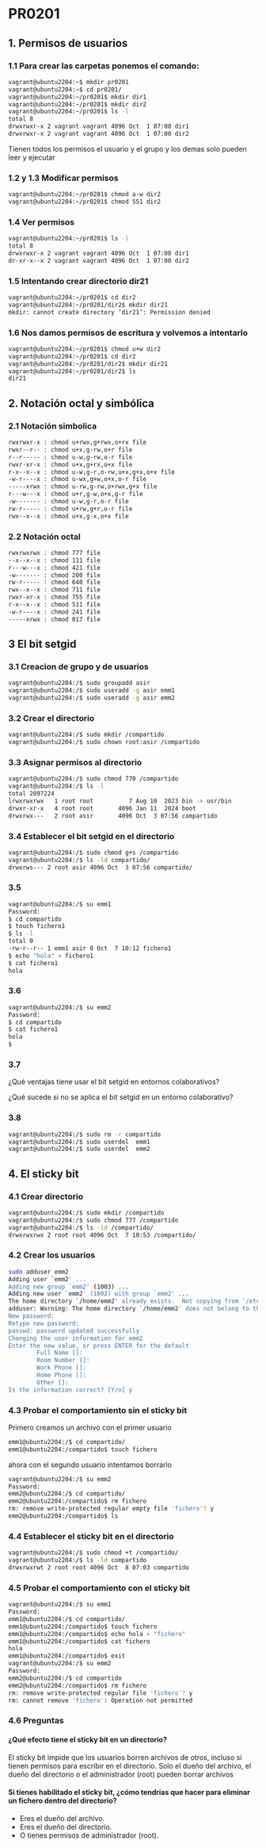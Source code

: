 # PR0201

## 1. Permisos de usuarios
### 1.1 Para crear las carpetas ponemos el comando:
``` bash
vagrant@ubuntu2204:~$ mkdir pr0201
vagrant@ubuntu2204:~$ cd pr0201/
vagrant@ubuntu2204:~/pr0201$ mkdir dir1
vagrant@ubuntu2204:~/pr0201$ mkdir dir2
vagrant@ubuntu2204:~/pr0201$ ls -l
total 8
drwxrwxr-x 2 vagrant vagrant 4096 Oct  1 07:08 dir1
drwxrwxr-x 2 vagrant vagrant 4096 Oct  1 07:00 dir2
```
Tienen todos los permisos el usuario y el grupo y los demas solo pueden leer y ejecutar
### 1.2 y 1.3 Modificar permisos
```bash
vagrant@ubuntu2204:~/pr0201$ chmod a-w dir2
vagrant@ubuntu2204:~/pr0201$ chmod 551 dir2
```
### 1.4 Ver permisos
```bash
vagrant@ubuntu2204:~/pr0201$ ls -l
total 8
drwxrwxr-x 2 vagrant vagrant 4096 Oct  1 07:08 dir1
dr-xr-x--x 2 vagrant vagrant 4096 Oct  1 07:00 dir2
```
### 1.5 Intentando crear directorio dir21
```bash
vagrant@ubuntu2204:~/pr0201$ cd dir2
vagrant@ubuntu2204:~/pr0201/dir2$ mkdir dir21
mkdir: cannot create directory ‘dir21’: Permission denied
```
### 1.6 Nos damos permisos de escritura y volvemos a intentarlo
```bash
vagrant@ubuntu2204:~/pr0201$ chmod u+w dir2
vagrant@ubuntu2204:~/pr0201$ cd dir2
vagrant@ubuntu2204:~/pr0201/dir2$ mkdir dir21
vagrant@ubuntu2204:~/pr0201/dir2$ ls
dir21
```
## 2. Notación octal y simbólica
### 2.1 Notación simbolica
```bash
rwxrwxr-x : chmod u+rwx,g+rwx,o+rx file
rwxr--r-- : chmod u+x,g-rw,o+r file
r--r----- : chmod u-w,g-rw,o-r file
rwxr-xr-x : chmod u+x,g+rx,o+x file
r-x--x--x : chmod u-w,g-r,o-rw,u+x,g+x,o+x file
-w-r----x : chmod u-wx,g+w,o+x,o-r file
-----xrwx : chmod u-rw,g-rw,o+rwx,g+x file
r---w---x : chmod u+r,g-w,o+x,g-r file
-w------- : chmod u-w,g-r,o-r file
rw-r----- : chmod u+rw,g+r,o-r file 
rwx--x--x : chmod u+x,g-x,o+x file
```
### 2.2 Notación octal
``` bash
rwxrwxrwx : chmod 777 file
--x--x--x : chmod 111 file
r---w---x : chmod 421 file
-w------- : chmod 200 file
rw-r----- : chmod 640 file
rwx--x--x : chmod 711 file
rwxr-xr-x : chmod 755 file
r-x--x--x : chmod 511 file
-w-r----x : chmod 241 file
-----xrwx : chmod 017 file
```
## 3 El bit setgid

### 3.1 Creacion de grupo y de usuarios
```bash
vagrant@ubuntu2204:/$ sudo groupadd asir
vagrant@ubuntu2204:/$ sudo useradd -g asir emm1
vagrant@ubuntu2204:/$ sudo useradd -g asir emm2
```
### 3.2 Crear el directorio 
```bash
vagrant@ubuntu2204:/$ sudo mkdir /compartido
vagrant@ubuntu2204:/$ sudo chown root:asir /compartido
```
### 3.3 Asignar permisos al directorio
```bash
vagrant@ubuntu2204:/$ sudo chmod 770 /compartido
vagrant@ubuntu2204:/$ ls -l 
total 2097224
lrwxrwxrwx   1 root root          7 Aug 10  2023 bin -> usr/bin
drwxr-xr-x   4 root root       4096 Jan 11  2024 boot
drwxrwx---   2 root asir       4096 Oct  3 07:56 compartido
```
### 3.4 Establecer el bit setgid en el directorio
```bash
vagrant@ubuntu2204:/$ sudo chmod g+s /compartido
vagrant@ubuntu2204:/$ ls -ld compartido/
drwxrws--- 2 root asir 4096 Oct  3 07:56 compartido/
```
### 3.5
```bash
vagrant@ubuntu2204:/$ su emm1
Password:
$ cd compartido
$ touch fichero1
$ ls -l
total 0
-rw-r--r-- 1 emm1 asir 0 Oct  7 10:12 fichero1
$ echo "hola" > fichero1
$ cat fichero1
hola
```
### 3.6
```bash
vagrant@ubuntu2204:/$ su emm2
Password:
$ cd compartido
$ cat fichero1
hola
$
```
### 3.7
¿Qué ventajas tiene usar el bit setgid en entornos colaborativos?


¿Qué sucede si no se aplica el bit setgid en un entorno colaborativo?

### 3.8
```bash
vagrant@ubuntu2204:/$ sudo rm -r compartido
vagrant@ubuntu2204:/$ sudo userdel  emm1
vagrant@ubuntu2204:/$ sudo userdel  emm2
```

## 4. El sticky bit
### 4.1 Crear directorio
```bash
vagrant@ubuntu2204:/$ sudo mkdir /compartido
vagrant@ubuntu2204:/$ sudo chmod 777 /compartido
vagrant@ubuntu2204:/$ ls -ld /compartido/
drwxrwxrwx 2 root root 4096 Oct  7 10:53 /compartido/
```
### 4.2 Crear los usuarios
```bash
sudo adduser emm2
Adding user `emm2' ...
Adding new group `emm2' (1003) ...
Adding new user `emm2' (1002) with group `emm2' ...
The home directory `/home/emm2' already exists.  Not copying from `/etc/skel'.
adduser: Warning: The home directory `/home/emm2' does not belong to the user you are currently creating.  
New password:
Retype new password:
passwd: password updated successfully
Changing the user information for emm2
Enter the new value, or press ENTER for the default
        Full Name []:
        Room Number []:
        Work Phone []:
        Home Phone []:
        Other []:
Is the information correct? [Y/n] y
```
### 4.3 Probar el comportamiento sin el sticky bit
Primero creamos un archivo con el primer usuario
```bash
emm1@ubuntu2204:/$ cd compartido/
emm1@ubuntu2204:/compartido$ touch fichero
```
ahora con el segundo usuario intentamos borrarlo
```bash
vagrant@ubuntu2204:/$ su emm2
Password:
emm2@ubuntu2204:/$ cd compartido/
emm2@ubuntu2204:/compartido$ rm fichero
rm: remove write-protected regular empty file 'fichero'? y
emm2@ubuntu2204:/compartido$ ls
```
### 4.4 Establecer el sticky bit en el directorio
```bash
vagrant@ubuntu2204:/$ sudo chmod +t /compartido/
vagrant@ubuntu2204:/$ ls -ld compartido
drwxrwxrwt 2 root root 4096 Oct  8 07:03 compartido
```
### 4.5 Probar el comportamiento con el sticky bit
```bash
vagrant@ubuntu2204:/$ su emm1
Password:
emm1@ubuntu2204:/$ cd compartido/
emm1@ubuntu2204:/compartido$ touch fichero
emm1@ubuntu2204:/compartido$ echo hola > "fichero" 
emm1@ubuntu2204:/compartido$ cat fichero
hola
emm1@ubuntu2204:/compartido$ exit
vagrant@ubuntu2204:/$ su emm2
Password:
emm2@ubuntu2204:/$ cd compartido
emm2@ubuntu2204:/compartido$ rm fichero 
rm: remove write-protected regular file 'fichero'? y
rm: cannot remove 'fichero': Operation not permitted
```
### 4.6 Preguntas
#### ¿Qué efecto tiene el sticky bit en un directorio?
 El sticky bit impide que los usuarios borren archivos de otros, incluso si tienen permisos para escribir en el directorio. Solo el dueño del archivo, el dueño del directorio o el administrador (root) pueden borrar archivos
#### Si tienes habilitado el sticky bit, ¿cómo tendrías que hacer para eliminar un fichero dentro del directorio?
- Eres el dueño del archivo.
- Eres el dueño del directorio.
- O tienes permisos de administrador (root).